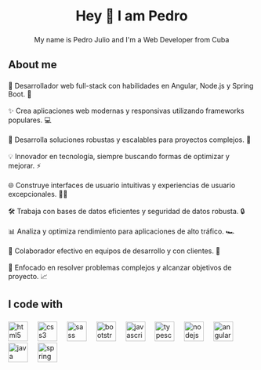 <h1 align="center">Hey 👋 I am Pedro</h1>

###

<p align="center">My name is Pedro Julio and I'm a Web Developer from Cuba</p>

###

<h2 align="left">About me</h2>

###

<p align="left">🚀 Desarrollador web full-stack con habilidades en Angular, Node.js y Spring Boot. 🌟<br><br>✨ Crea aplicaciones web modernas y responsivas utilizando frameworks populares. 💻<br><br>🔧 Desarrolla soluciones robustas y escalables para proyectos complejos. 🔗<br><br>💡 Innovador en tecnología, siempre buscando formas de optimizar y mejorar. ⚡<br><br>🌐 Construye interfaces de usuario intuitivas y experiencias de usuario excepcionales. 👨‍💻<br><br>🛠️ Trabaja con bases de datos eficientes y seguridad de datos robusta. 🔒<br><br>📊 Analiza y optimiza rendimiento para aplicaciones de alto tráfico. 🏎️<br><br>🤝 Colaborador efectivo en equipos de desarrollo y con clientes. 👫<br><br>🎯 Enfocado en resolver problemas complejos y alcanzar objetivos de proyecto. 📈</p>

###

<h2 align="left">I code with</h2>

###

<div align="left">
  <img src="https://cdn.jsdelivr.net/gh/devicons/devicon/icons/html5/html5-original.svg" height="40" alt="html5 logo"  />
  <img width="12" />
  <img src="https://cdn.jsdelivr.net/gh/devicons/devicon/icons/css3/css3-original.svg" height="40" alt="css3 logo"  />
  <img width="12" />
  <img src="https://cdn.jsdelivr.net/gh/devicons/devicon/icons/sass/sass-original.svg" height="40" alt="sass logo"  />
  <img width="12" />
  <img src="https://cdn.jsdelivr.net/gh/devicons/devicon/icons/bootstrap/bootstrap-original.svg" height="40" alt="bootstrap logo"  />
  <img width="12" />
  <img src="https://cdn.jsdelivr.net/gh/devicons/devicon/icons/javascript/javascript-original.svg" height="40" alt="javascript logo"  />
  <img width="12" />
  <img src="https://cdn.jsdelivr.net/gh/devicons/devicon/icons/typescript/typescript-original.svg" height="40" alt="typescript logo"  />
  <img width="12" />
  <img src="https://cdn.jsdelivr.net/gh/devicons/devicon/icons/nodejs/nodejs-original.svg" height="40" alt="nodejs logo"  />
  <img width="12" />
  <img src="https://skillicons.dev/icons?i=angular" height="40" alt="angularjs logo"  />
  <img width="12" />
  <img src="https://cdn.jsdelivr.net/gh/devicons/devicon/icons/java/java-original.svg" height="40" alt="java logo"  />
  <img width="12" />
  <img src="https://cdn.jsdelivr.net/gh/devicons/devicon/icons/spring/spring-original.svg" height="40" alt="spring logo"  />
</div>

###
